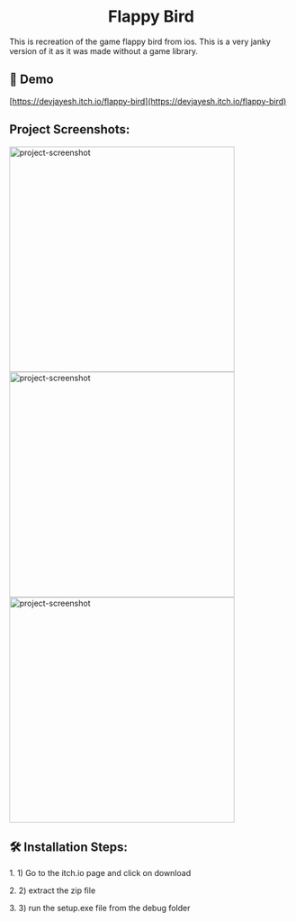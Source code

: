 <h1 align="center" id="title">Flappy Bird</h1>

<p id="description">This is recreation of the game flappy bird from ios. This is a very janky version of it as it was made without a game library.</p>

<h2>🚀 Demo</h2>

[https://devjayesh.itch.io/flappy-bird](https://devjayesh.itch.io/flappy-bird)

<h2>Project Screenshots:</h2>

<img src="https://img.itch.zone/aW1nLzU4NjQ2MTcuanBn/347x500/ist2UA.jpg" alt="project-screenshot" width="400" height="400/">

<img src="https://i.imgur.com/KvHggEr.png" alt="project-screenshot" width="400" height="400/">

<img src="https://i.imgur.com/qch7X1Z.png" alt="project-screenshot" width="400" height="400/">

<h2>🛠️ Installation Steps:</h2>

<p>1. 1) Go to the itch.io page and click on download</p>

<p>2. 2) extract the zip file</p>

<p>3. 3) run the setup.exe file from the debug folder</p>
